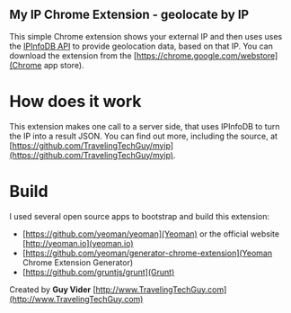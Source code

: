 My IP Chrome Extension - geolocate by IP
----------------------------------------

This simple Chrome extension shows your external IP and then uses uses the [IPInfoDB API](http://ipinfodb.com/) to provide geolocation data, based on that IP.
You can download the extension from the [https://chrome.google.com/webstore](Chrome app store).

How does it work
================
This extension makes one call to a server side, that uses IPInfoDB to turn the IP into a result JSON.
You can find out more, including the source, at [https://github.com/TravelingTechGuy/myip](https://github.com/TravelingTechGuy/myip).

Build
=====
I used several open source apps to bootstrap and build this extension:
- [https://github.com/yeoman/yeoman](Yeoman) or the official website [http://yeoman.io](yeoman.io)
- [https://github.com/yeoman/generator-chrome-extension](Yeoman Chrome Extension Generator)
- [https://github.com/gruntjs/grunt](Grunt)

Created by **Guy Vider** [http://www.TravelingTechGuy.com](http://www.TravelingTechGuy.com)